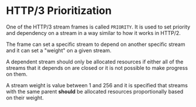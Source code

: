 # HTTP/3 Prioritization

One of the HTTP/3 stream frames is called `PRIORITY`. It is used to set
priority and dependency on a stream in a way similar to how it works in
HTTP/2.

The frame can set a specific stream to depend on another specific stream and
it can set a "weight" on a given stream.

A dependent stream should only be allocated resources if either all of the
streams that it depends on are closed or it is not possible to make progress
on them.

A stream weight is value between 1 and 256 and it is specified that streams
with the same parent **should** be allocated resources proportionally based on
their weight.
